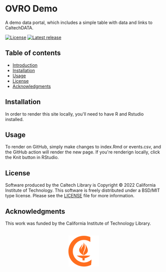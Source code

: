 OVRO Demo
=====================================================

A demo data portal, which includes a simple table with data and links to CaltechDATA.

[![License](https://img.shields.io/badge/License-BSD%203--Clause-blue.svg?style=flat-square)](https://choosealicense.com/licenses/bsd-3-clause)
[![Latest release](https://img.shields.io/github/v/release/caltechlibrary/OVRO-demo.svg?style=flat-square&color=b44e88)](https://github.com/caltechlibrary/OVRO-demo/releases)


Table of contents
-----------------

* [Introduction](#introduction)
* [Installation](#installation)
* [Usage](#usage)
* [License](#license)
* [Acknowledgments](#authors-and-acknowledgments)


Installation
------------

In order to render this site locally, you'll need to have R and Rstudio
installed.  

Usage
-----

To render on GitHub, simply make changes to index.Rmd or events.csv, and the
GitHub action will render the new page. If you're renderign locally, click the
Knit button in RStudio.

License
-------

Software produced by the Caltech Library is Copyright © 2022 California Institute of Technology.  This software is freely distributed under a BSD/MIT type license.  Please see the [LICENSE](LICENSE) file for more information.



Acknowledgments
---------------

This work was funded by the California Institute of Technology Library.

<div align="center">
  <br>
  <a href="https://www.caltech.edu">
    <img width="100" height="100" src="https://raw.githubusercontent.com/caltechlibrary/template/main/.graphics/caltech-round.png">
  </a>
</div>
